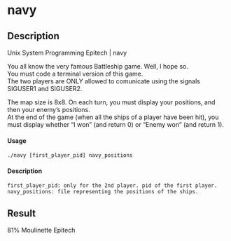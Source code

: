 # navy

## Description
Unix System Programming Epitech | navy

You all know the very famous Battleship game. Well, I hope
so.  
You must code a terminal version of this game.  
The two players are ONLY allowed to comunicate using the signals SIGUSER1 and SIGUSER2.

The map size is 8x8. On each turn, you must display your positions, and then your enemy’s positions.  
At the end of the game (when all the ships of a player have been hit),
you must display whether “I won” (and return 0) or “Enemy won” (and return 1).  

#### Usage
    ./navy [first_player_pid] navy_positions

#### Description
    first_player_pid: only for the 2nd player. pid of the first player.
    navy_positions: file representing the positions of the ships.

## Result
81% Moulinette Epitech
